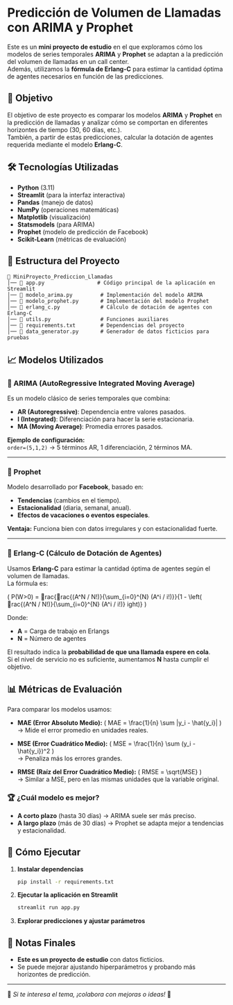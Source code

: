 # Predicción de Volumen de Llamadas con ARIMA y Prophet

Este es un **mini proyecto de estudio** en el que exploramos cómo los modelos de series temporales **ARIMA** y **Prophet** se adaptan a la predicción del volumen de llamadas en un call center.  
Además, utilizamos la **fórmula de Erlang-C** para estimar la cantidad óptima de agentes necesarios en función de las predicciones.  

## 📌 Objetivo

El objetivo de este proyecto es comparar los modelos **ARIMA** y **Prophet** en la predicción de llamadas y analizar cómo se comportan en diferentes horizontes de tiempo (30, 60 días, etc.).  
También, a partir de estas predicciones, calcular la dotación de agentes requerida mediante el modelo **Erlang-C**.

## 🛠️ Tecnologías Utilizadas

- **Python** (3.11)
- **Streamlit** (para la interfaz interactiva)
- **Pandas** (manejo de datos)
- **NumPy** (operaciones matemáticas)
- **Matplotlib** (visualización)
- **Statsmodels** (para ARIMA)
- **Prophet** (modelo de predicción de Facebook)
- **Scikit-Learn** (métricas de evaluación)

## 📁 Estructura del Proyecto

```
📂 MiniProyecto_Prediccion_Llamadas
│── 📜 app.py                 # Código principal de la aplicación en Streamlit
│── 📜 modelo_arima.py         # Implementación del modelo ARIMA
│── 📜 modelo_prophet.py       # Implementación del modelo Prophet
│── 📜 erlang_c.py             # Cálculo de dotación de agentes con Erlang-C
│── 📜 utils.py                # Funciones auxiliares
│── 📜 requirements.txt        # Dependencias del proyecto
│── 📜 data_generator.py       # Generador de datos ficticios para pruebas
```

## 📈 Modelos Utilizados

### 🔹 ARIMA (AutoRegressive Integrated Moving Average)

Es un modelo clásico de series temporales que combina:

- **AR (Autoregressive)**: Dependencia entre valores pasados.
- **I (Integrated)**: Diferenciación para hacer la serie estacionaria.
- **MA (Moving Average)**: Promedia errores pasados.

**Ejemplo de configuración:**  
`order=(5,1,2)` → 5 términos AR, 1 diferenciación, 2 términos MA.

---

### 🔹 Prophet

Modelo desarrollado por **Facebook**, basado en:

- **Tendencias** (cambios en el tiempo).
- **Estacionalidad** (diaria, semanal, anual).
- **Efectos de vacaciones o eventos especiales**.

**Ventaja:** Funciona bien con datos irregulares y con estacionalidad fuerte.

---

### 🔹 Erlang-C (Cálculo de Dotación de Agentes)

Usamos **Erlang-C** para estimar la cantidad óptima de agentes según el volumen de llamadas.  
La fórmula es:

\(
P(W>0) = rac{rac{(A^N / N!)}{\sum_{i=0}^{N} (A^i / i!)}}{1 - \left( rac{(A^N / N!)}{\sum_{i=0}^{N} (A^i / i!)} 
ight)}
\)

Donde:

- **A** = Carga de trabajo en Erlangs  
- **N** = Número de agentes  

El resultado indica la **probabilidad de que una llamada espere en cola**.  
Si el nivel de servicio no es suficiente, aumentamos **N** hasta cumplir el objetivo.

## 📊 Métricas de Evaluación

Para comparar los modelos usamos:

- **MAE (Error Absoluto Medio):** \( MAE = \frac{1}{n} \sum |y_i - \hat{y_i}| \)  
  → Mide el error promedio en unidades reales.

- **MSE (Error Cuadrático Medio):** \( MSE = \frac{1}{n} \sum (y_i - \hat{y_i})^2 \)  
  → Penaliza más los errores grandes.

- **RMSE (Raíz del Error Cuadrático Medio):** \( RMSE = \sqrt{MSE} \)  
  → Similar a MSE, pero en las mismas unidades que la variable original.

### 🏆 ¿Cuál modelo es mejor?

- **A corto plazo** (hasta 30 días) → ARIMA suele ser más preciso.  
- **A largo plazo** (más de 30 días) → Prophet se adapta mejor a tendencias y estacionalidad.  

## 🚀 Cómo Ejecutar

1. **Instalar dependencias**  
   ```bash
   pip install -r requirements.txt
   ```

2. **Ejecutar la aplicación en Streamlit**  
   ```bash
   streamlit run app.py
   ```

3. **Explorar predicciones y ajustar parámetros**  

## 📌 Notas Finales

- **Este es un proyecto de estudio** con datos ficticios.  
- Se puede mejorar ajustando hiperparámetros y probando más horizontes de predicción.  

---

📩 _Si te interesa el tema, ¡colabora con mejoras o ideas!_ 🚀
